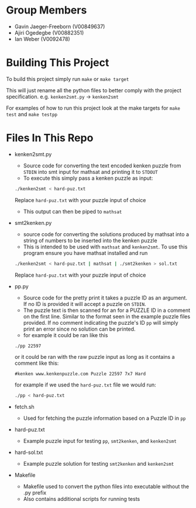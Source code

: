 # Group Members
- Gavin Jaeger-Freeborn (V00849637)
- Ajiri Ogedegbe (V00882351)
- Ian Weber (V0092478)

# Building This Project
To build this project simply run `make` or `make target`

This will just rename all the python files to better comply with the
project specification. e.g. `kenken2smt.py` -> `kenken2smt`

For examples of how to run this project look at the make targets for
`make test` and `make testpp`

# Files In This Repo
- kenken2smt.py
  - Source code for converting the text encoded kenken puzzle from
    `STDIN` into smt input for mathsat and printing it to `STDOUT`
  - To execute this simply pass a kenken puzzle as input:
  ```bash
  ./kenken2smt < hard-puz.txt
  ```
  Replace `hard-puz.txt` with your puzzle input of choice
  - This output can then be piped to `mathsat`

- smt2kenken.py
  - source code for converting the solutions produced by mathsat into
    a string of numbers to be inserted into the kenken puzzle
  - This is intended to be used with `mathsat` and `kenken2smt`.
	To use this program ensure you have mathsat installed and run
  ```bash
  ./kenken2smt < hard-puz.txt | mathsat | ./smt2kenken > sol.txt
  ```
  Replace `hard-puz.txt` with your puzzle input of choice

- pp.py
  - Source code for the pretty print it takes a puzzle ID as an
    argument. If no ID is provided it will accept a puzzle on
    `STDIN`.
  - The puzzle text is then scanned for an for a PUZZLE ID in a
    comment on the first line. Similar to the format seen in the
    example puzzle files provided. If no comment indicating the
    puzzle's ID `pp` will simply print an error since no solution can
    be printed.
  - for example it could be ran like this
  ```bash
  ./pp 22597
  ```
  or it could be ran with the raw puzzle input as long as it contains
  a comment like this:
  ```
  #kenken www.kenkenpuzzle.com Puzzle 22597 7x7 Hard
  ```
  for example if we used the `hard-puz.txt` file we would run:
  ```bash
  ./pp < hard-puz.txt
  ```
- fetch.sh
  - Used for fetching the puzzle information based on a Puzzle ID in
    `pp`
- hard-puz.txt
  - Example puzzle input for testing `pp`, `smt2kenken`, and `kenken2smt`
- hard-sol.txt
  - Example puzzle solution for testing `smt2kenken` and `kenken2smt`

- Makefile
  - Makefile used to convert the python files into executable without
    the .py prefix
  - Also contains additional scripts for running tests
